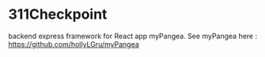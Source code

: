 # 311Checkpoint

backend express framework for React app myPangea. See myPangea here : https://github.com/hollyLGru/myPangea
